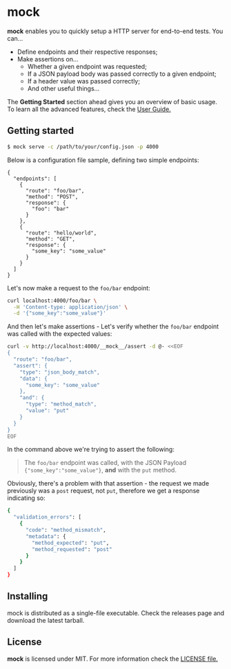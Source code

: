 # mock

**mock** enables you to quickly setup a HTTP server for end-to-end tests. You can...

- Define endpoints and their respective responses;
- Make assertions on...
  - Whether a given endpoint was requested;
  - If a JSON payload body was passed correctly to a given endpoint;
  - If a header value was passed correctly;
  - And other useful things...

The **Getting Started** section ahead gives you an overview of basic usage. To learn all the advanced features, check the [User Guide.](user_guide.md)

## Getting started

```sh
$ mock serve -c /path/to/your/config.json -p 4000
```

Below is a configuration file sample, defining two simple endpoints:

```
{
  "endpoints": [
    {
      "route": "foo/bar",
      "method": "POST",
      "response": {
        "foo": "bar"
      }
    },
    {
      "route": "hello/world",
      "method": "GET",
      "response": {
        "some_key": "some_value"
      }
    }
  ]
}
```

Let's now make a request to the `foo/bar` endpoint:

```sh
curl localhost:4000/foo/bar \
  -H 'Content-type: application/json' \
  -d '{"some_key":"some_value"}'
```

And then let's make assertions - Let's verify whether the `foo/bar` endpoint was called with the expected values:

```sh
curl -v http://localhost:4000/__mock__/assert -d @- <<EOF
{
  "route": "foo/bar",
  "assert": {
    "type": "json_body_match",
    "data": {
      "some_key": "some_value"
    },
    "and": {
      "type": "method_match",
      "value": "put"
    }
  }
}
EOF
```

In the command above we're trying to assert the following:

> The `foo/bar` endpoint was called, with the JSON Payload `{"some_key":"some_value"}`, **and** with the `put` method.

Obviously, there's a problem with that assertion - the request we made previously was a `post` request, not `put`, therefore we get a response indicating so:

```sh
{
  "validation_errors": [
    {
      "code": "method_mismatch",
      "metadata": {
        "method_expected": "put",
        "method_requested": "post"
      }
    }
  ]
}
```

## Installing

mock is distributed as a single-file executable. Check the releases page and download the latest tarball.

## License

**mock** is licensed under MIT. For more information check the [LICENSE file.](LICENSE)
